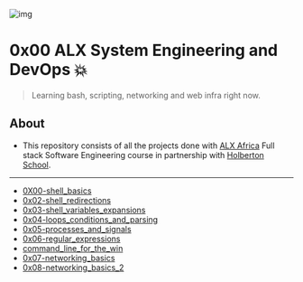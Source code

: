 ![img](https://assets.imaginablefutures.com/media/images/ALILogo.max-200x150.png)

# 0x00 ALX System Engineering and DevOps 💥

>Learning bash, scripting, networking and web infra right now.

## About

- This repository consists of all the projects done with [ALX Africa](https://www.alxafrica.com/) Full stack Software Engineering course in partnership with [Holberton School](https://www.holbertonschool.com/).

---

* [0X00-shell_basics](./0x00-shell_basics)
* [0x02-shell_redirections](./0x02-shell_redirections)
* [0x03-shell_variables_expansions](./0x03-shell_variables_expansions)
* [0x04-loops_conditions_and_parsing](./0x04-loops_conditions_and_parsing)
* [0x05-processes_and_signals](./0x05-processes_and_signals)
* [0x06-regular_expressions](./0x06-regular_expressions)
* [command_line_for_the_win](./command_line_for_the_win)
* [0x07-networking_basics](./0x07-networking_basics)
* [0x08-networking_basics_2](./0x08-networking_basics_2)
